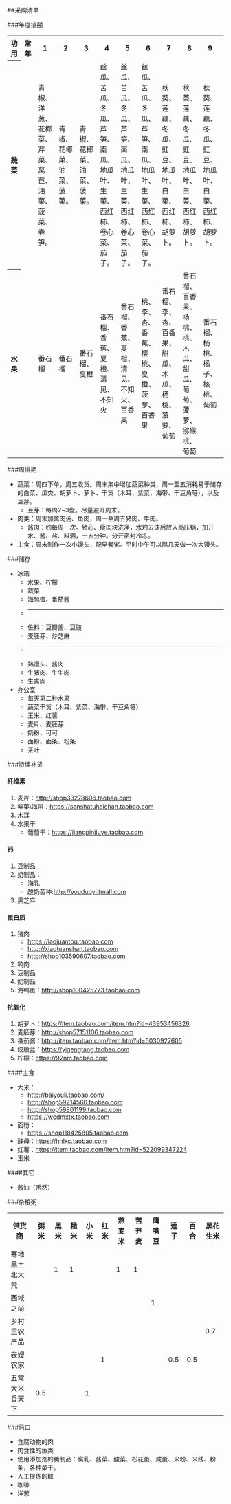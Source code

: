 ##采购清单

###年度排期
<table>
<tr><th>功用</th><th>常年</th><th>1</th><th>2</th><th>3</th><th>4</th><th>5</th><th>6</th><th>7</th><th>8</th><th>9</th><th>10</th><th>11</th><th>12</th></tr>
<tr><th>蔬菜</th><td></td><td>青椒、洋葱、花椰菜、芹菜、莴苣、油菜、菠菜、春笋。 
</td><td>青椒、花椰菜、油菜、菠菜。 </td><td>青椒、花椰菜、油菜、菠菜。 </td><td>丝瓜、苦瓜、冬瓜、芦笋、南瓜、地瓜叶、生菜、西红柿、卷心菜、茄子。</td><td>丝瓜、苦瓜、冬瓜、芦笋、南瓜、地瓜叶、生菜、西红柿、卷心菜、茄子。</td><td>丝瓜、苦瓜、冬瓜、芦笋、南瓜、地瓜叶、生菜、西红柿、卷心菜、茄子。</td><td>秋葵、莲藕、冬瓜、豇豆、地瓜叶、白菜、西红柿、胡萝卜。</td><td>秋葵、莲藕、冬瓜、豇豆、地瓜叶、白菜、西红柿、胡萝卜。</td><td>秋葵、莲藕、冬瓜、豇豆、地瓜叶、白菜、西红柿、胡萝卜。</td><td>青椒、卷心菜、白菜、花椰菜、胡萝卜、萝卜、芹菜、菠菜、芥菜</td><td>青椒、白菜、西兰花、萝卜、菠菜</td><td>青椒、卷心菜、白菜、花椰菜、萝卜、芹菜、菠菜、芥菜</td></tr>
<tr><th>水果</th><td></td><td>番石榴</td><td>番石榴</td><td>番石榴、夏橙</td><td>番石榴、香蕉、夏橙、清见、不知火</td><td>番石榴、香蕉、夏橙、清见、不知火、百香果</td><td>桃、李、杏、香蕉、樱桃、夏橙、菠萝、百香果</td><td>番石榴、李、杏、百香果、甜瓜、木瓜、杨桃、菠萝、葡萄</td><td>番石榴、百香果、杨桃、桃、木瓜、甜瓜、葡萄、菠萝、猕猴桃、葡萄</td><td>番石榴、杨桃、橘子、核桃、葡萄</td><td>番石榴、柿子、橙、柚子、橘子、猕猴桃</td><td>番石榴、橙、柚子、橘子</td><td>番石榴、橙、柚子、橘子</td></tr>
</table>

###周排期
* 蔬菜：周四下单，周五收货。周末集中增加蔬菜种类，周一至五消耗易于储存的白菜、瓜类、胡萝卜、萝卜、干货（木耳、紫菜、海带、干豆角等），以及豆芽。
	* 豆芽：每周2~3盘。尽量避开周末。
* 肉类：周末加禽肉汤、鱼肉，周一至周五猪肉、牛肉。
	* 酱肉：约每周一次。猪心、瘦肉块洗净，水灼去沫后放入高压锅，加开水、酱、盐、料酒，十五分钟。分开密封冷冻。
* 主食：周末制作一次小馒头，配早餐粥。平时中午可以隔几天做一次大馒头。

###储存
* 冰箱
	* 水果、柠檬
	* 蔬菜
	* 海鸭蛋、番茄酱
	* ----------------
	* 佐料：豆瓣酱、豆豉
	* 麦胚芽、炒芝麻
	* ----------------
	* 熟馒头、酱肉
	* 生猪肉、生牛肉
	* 生禽肉
* 办公室
	* 每天第二种水果
	* 蔬菜干货（木耳、紫菜、海带、干豆角等）
	* 玉米、红薯
	* 麦片、麦胚芽
	* 奶粉、可可
	* 面粉、面条、粉条
	* 茶叶 

###持续补货
#### 纤维素
1. 麦片：http://shop33278606.taobao.com
2. 紫菜\海带：https://sanshatuhaichan.taobao.com
4. 木耳
5. 水果干
	* 葡萄干：https://jiangpinjiuye.taobao.com

#### 钙
1. 豆制品
2. 奶制品：
	* 海乳
	* 酸奶菌种:http://youduoyi.tmall.com
3. 黑芝麻

#### 蛋白质
1. 猪肉
	* https://laojuantou.taobao.com
	* http://xiaotuanshan.taobao.com
	* http://shop103590607.taobao.com
2. 鸭肉
3. 豆制品
4. 奶制品
5. 海鸭蛋：http://shop100425773.taobao.com

#### 抗氧化
1. 胡萝卜：https://item.taobao.com/item.htm?id=43953456326
2. 麦胚芽：http://shop57151106.taobao.com
3. 番茄酱：http://item.taobao.com/item.htm?id=5030927605
4. 绞股蓝：https://yigengtang.taobao.com
5. 柠檬：https://92nm.taobao.com

####主食
* 大米：
	* http://baiyouli.taobao.com/
	* http://shop59214560.taobao.com
	* http://shop59801199.taobao.com
	* https://wcdmxtx.taobao.com
* 面粉：
	* https://shop118425805.taobao.com
* 酵母：https://hhlxc.taobao.com
* 红薯：https://item.taobao.com/item.htm?id=522099347224
* 玉米

####其它
* 酱油（禾然）

###杂粮粥
<table>
    <tr><th>供货商</th><th>粥米</th><th>黑米</th><th>糙米</th><th>小米</th><th>红米</th><th>燕麦米</th><th>苦荞麦</th><th>鹰嘴豆</th><th>莲子</th><th>百合</th><th>黑花生米</th></tr>
    <tr><td>寒地黑土北大荒</td><td></td><td>1</td><td>1</td><td></td><td></td><td>1</td><td>1</td><td></td><td></td><td></td><td></td></tr>
    <tr><td>西域之尚</td><td></td><td></td><td></td><td></td><td></td><td></td><td></td><td>1</td><td></td><td></td><td></td></tr>
    <tr><td>乡村里农产品</td><td></td><td></td><td></td><td></td><td></td><td></td><td></td><td></td><td></td><td></td><td>0.7</td></tr>
 <tr><td>表嫂农家</td><td></td><td></td><td></td><td></td><td>1</td><td></td><td></td><td></td><td>0.5</td><td>0.5</td><td></td></tr>
 <tr><td>五常大米香天下</td><td>0.5</td><td></td><td></td><td>1</td><td></td><td></td><td></td><td></td><td></td><td></td><td></td></tr>
    </table>


###忌口 * 食腐动物的肉
* 肉食性的鱼类* 使用添加剂的腌制品：腐乳、酱菜、酸菜、松花蛋、咸蛋、米粉、米线、粉条，各种菜干。* 人工提炼的糖* 咖啡
* 洋葱
